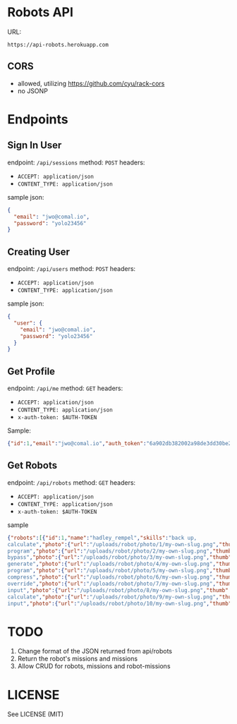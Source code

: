 Robots API
==========

URL:
```
https://api-robots.herokuapp.com
```

CORS
-----
 * allowed, utilizing https://github.com/cyu/rack-cors
 * no JSONP

Endpoints
=========

Sign In User
-----------

endpoint: `/api/sessions`
method: `POST`
headers:
 * `ACCEPT: application/json`
 * `CONTENT_TYPE: application/json`

sample json:

```json
{
  "email": "jwo@comal.io",
  "password": "yolo23456"
}
```
Creating User
------------

endpoint: `/api/users`
method: `POST`
headers:
 * `ACCEPT: application/json`
 * `CONTENT_TYPE: application/json`

sample json:

```json
{
  "user": {
    "email": "jwo@comal.io",
    "password": "yolo23456"
  }
}
```

Get Profile
-----------

endpoint: `/api/me`
method: `GET`
headers:
 * `ACCEPT: application/json`
 * `CONTENT_TYPE: application/json`
 * `x-auth-token: $AUTH-TOKEN`

Sample:

```json
{"id":1,"email":"jwo@comal.io","auth_token":"6a902db382002a98de3dd30be25540cd","created_at":"2014-11-18T14:48:45.348Z","updated_at":"2014-11-18T14:48:45.348Z"}
```

Get Robots
----------

endpoint: `/api/robots`
method: `GET`
headers:
 * `ACCEPT: application/json`
 * `CONTENT_TYPE: application/json`
 * `x-auth-token: $AUTH-TOKEN`

sample
```json
{"robots":[{"id":1,"name":"hadley_rempel","skills":"back up,
calculate","photo":{"url":"/uploads/robot/photo/1/my-own-slug.png","thumb":{"url":"/uploads/robot/photo/1/thumb_my-own-slug.png"},"large":{"url":"/uploads/robot/photo/1/large_my-own-slug.png"}},"created_at":"2014-11-18T14:47:35.886Z","updated_at":"2014-11-18T14:47:35.886Z"},{"id":2,"name":"clair_lehner","skills":"quantify,
program","photo":{"url":"/uploads/robot/photo/2/my-own-slug.png","thumb":{"url":"/uploads/robot/photo/2/thumb_my-own-slug.png"},"large":{"url":"/uploads/robot/photo/2/large_my-own-slug.png"}},"created_at":"2014-11-18T14:47:36.670Z","updated_at":"2014-11-18T14:47:36.670Z"},{"id":3,"name":"jeica","skills":"calculate,
bypass","photo":{"url":"/uploads/robot/photo/3/my-own-slug.png","thumb":{"url":"/uploads/robot/photo/3/thumb_my-own-slug.png"},"large":{"url":"/uploads/robot/photo/3/large_my-own-slug.png"}},"created_at":"2014-11-18T14:47:37.413Z","updated_at":"2014-11-18T14:47:37.413Z"},{"id":4,"name":"mafalda","skills":"index,
generate","photo":{"url":"/uploads/robot/photo/4/my-own-slug.png","thumb":{"url":"/uploads/robot/photo/4/thumb_my-own-slug.png"},"large":{"url":"/uploads/robot/photo/4/large_my-own-slug.png"}},"created_at":"2014-11-18T14:47:38.250Z","updated_at":"2014-11-18T14:47:38.250Z"},{"id":5,"name":"vivian","skills":"program,
program","photo":{"url":"/uploads/robot/photo/5/my-own-slug.png","thumb":{"url":"/uploads/robot/photo/5/thumb_my-own-slug.png"},"large":{"url":"/uploads/robot/photo/5/large_my-own-slug.png"}},"created_at":"2014-11-18T14:47:38.936Z","updated_at":"2014-11-18T14:47:38.936Z"},{"id":6,"name":"aniyah","skills":"override,
compress","photo":{"url":"/uploads/robot/photo/6/my-own-slug.png","thumb":{"url":"/uploads/robot/photo/6/thumb_my-own-slug.png"},"large":{"url":"/uploads/robot/photo/6/large_my-own-slug.png"}},"created_at":"2014-11-18T14:47:39.578Z","updated_at":"2014-11-18T14:47:39.578Z"},{"id":7,"name":"kennith","skills":"compress,
override","photo":{"url":"/uploads/robot/photo/7/my-own-slug.png","thumb":{"url":"/uploads/robot/photo/7/thumb_my-own-slug.png"},"large":{"url":"/uploads/robot/photo/7/large_my-own-slug.png"}},"created_at":"2014-11-18T14:47:40.327Z","updated_at":"2014-11-18T14:47:40.327Z"},{"id":8,"name":"seth_dare","skills":"calculate,
input","photo":{"url":"/uploads/robot/photo/8/my-own-slug.png","thumb":{"url":"/uploads/robot/photo/8/thumb_my-own-slug.png"},"large":{"url":"/uploads/robot/photo/8/large_my-own-slug.png"}},"created_at":"2014-11-18T14:47:41.088Z","updated_at":"2014-11-18T14:47:41.088Z"},{"id":9,"name":"ciara_ankunding","skills":"connect,
calculate","photo":{"url":"/uploads/robot/photo/9/my-own-slug.png","thumb":{"url":"/uploads/robot/photo/9/thumb_my-own-slug.png"},"large":{"url":"/uploads/robot/photo/9/large_my-own-slug.png"}},"created_at":"2014-11-18T14:47:41.815Z","updated_at":"2014-11-18T14:47:41.815Z"},{"id":10,"name":"vergie_rogahn","skills":"hack,
input","photo":{"url":"/uploads/robot/photo/10/my-own-slug.png","thumb":{"url":"/uploads/robot/photo/10/thumb_my-own-slug.png"},"large":{"url":"/uploads/robot/photo/10/large_my-own-slug.png"}},"created_at":"2014-11-18T14:47:42.544Z","updated_at":"2014-11-18T14:47:42.544Z"}]}
```

 TODO
 ========

 1. Change format of the JSON returned from api/robots
 2. Return the robot's missions and missions
 3. Allow CRUD for robots, missions and robot-missions

 LICENSE
 ==========

 See LICENSE (MIT)
